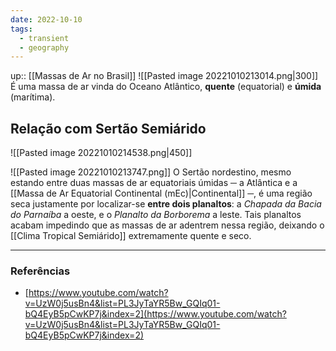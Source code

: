 ```yaml
---
date: 2022-10-10
tags:
  - transient
  - geography
---
```

up:: [[Massas de Ar no Brasil]]
![[Pasted image 20221010213014.png|300]]
É uma massa de ar vinda do Oceano Atlântico, **quente** (equatorial) e **úmida** (marítima).

## Relação com Sertão Semiárido
![[Pasted image 20221010214538.png|450]]

![[Pasted image 20221010213747.png]]
O Sertão nordestino, mesmo estando entre duas massas de ar equatoriais úmidas ─ a Atlântica e a [[Massa de Ar Equatorial Continental (mEc)|Continental]] ─, é uma região seca justamente por localizar-se **entre dois planaltos**: a *Chapada da Bacia do Parnaíba* a oeste, e o *Planalto da Borborema* a leste. Tais planaltos acabam impedindo que as massas de ar adentrem nessa região, deixando o [[Clima Tropical Semiárido]] extremamente quente e seco.

---
### Referências
- [https://www.youtube.com/watch?v=UzW0j5usBn4&list=PL3JyTaYR5Bw_GQIq01-bQ4EyB5pCwKP7j&index=2](https://www.youtube.com/watch?v=UzW0j5usBn4&list=PL3JyTaYR5Bw_GQIq01-bQ4EyB5pCwKP7j&index=2)